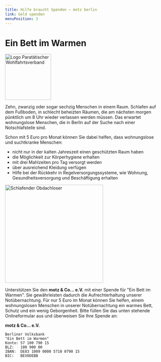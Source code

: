 ```yaml
---
title: Hilfe braucht Spenden — motz berlin
link: Geld spenden
menuPosition: 3
---
```


# Ein Bett im Warmen

<img src="/media/paritaetischer_150.jpg" alt="Logo Paratätischer Wohlfahrtsverband" width="150" />

Zehn, zwanzig oder sogar sechzig Menschen in einem Raum. Schlafen auf dem Fußboden, in schlecht beheizten Räumen, die am nächsten morgen pünktlich um 8 Uhr wieder verlassen werden müssen. Das erwartet wohnungslose Menschen, die in Berlin auf der Suche nach einer Notschlafstelle sind.

Schon mit 5 Euro pro Monat können Sie dabei helfen, dass wohnungslose und suchtkranke Menschen:

 * nicht nur in der kalten Jahreszeit einen geschützten Raum haben
 * die Möglichkeit zur Körperhygiene erhalten
 * mit drei Mahlzeiten pro Tag versorgt werden
 * über ausreichend Kleidung verfügen
 * Hilfe bei der Rückkehr in Regelversorgungssysteme, wie Wohnung, Gesundheitsversorgung und Beschäftigung erhalten

<img src="/media/schlafenderobdachloser_530.jpg" alt="Schlafender Obdachloser" width="320" />

Unterstützen Sie den **motz & Co... e.V.** mit einer Spende für "Ein Bett im Warmen". Sie gewährleisten dadurch die Aufrechterhaltung unserer Notübernachtung. Für nur 5 Euro im Monat können Sie helfen, einem wohnungslosen Menschen in unserer Notübernachtung ein warmes Bett, Schutz und ein wenig Geborgenheit. Bitte füllen Sie das unten stehende Onlineformular aus und überweisen Sie Ihre Spende an:

**motz & Co... e.V.**
```
Berliner Volksbank
"Ein Bett im Warmen"
Konto: 57 100 790 15
BLZ:   100 900 00
IBAN:  DE83 1009 0000 5710 0790 15
BIC:   BEVODEBB
```

<!-- TODO: email formular -->
